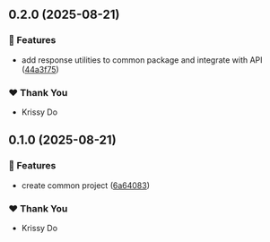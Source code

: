 ## 0.2.0 (2025-08-21)

### 🚀 Features

- add response utilities to common package and integrate with API ([44a3f75](https://github.com/kriss-chorus/nx-sandbox/commit/44a3f75))

### ❤️ Thank You

- Krissy Do

## 0.1.0 (2025-08-21)

### 🚀 Features

- create common project ([6a64083](https://github.com/kriss-chorus/nx-sandbox/commit/6a64083))

### ❤️ Thank You

- Krissy Do